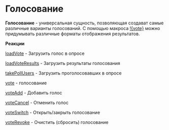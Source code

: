 # Голосование

**Голосование** - универсальная сущность, позволяющая создават самые различные варианты голосований. С помощью макроса [!{vote}](/docs/ext/macros/vote) можно придумывать различные форматы отображения результатов.

**Реакции**


[loadVote](/docs/admin/vote/loadvote) - Загрузить голос в опросе
 
[loadVoteResults](/docs/admin/vote/loadvoteresults) - Загрузить результаты голосования
 
[takePollUsers](/docs/admin/vote/takepollusers) - Загрузить проголосовавших в опросе
 
[vote](/docs/admin/vote/vote) - голосование
 
[voteAdd](/docs/admin/vote/voteadd) - Добавить голос
 
[voteCancel](/docs/admin/vote/votecancel) - Отменить голос
 
[voteSwitch](/docs/admin/switch/voteopen) - Открыть/закрыть голосование
 
[voteRevoke](/docs/admin/vote/voterevoke) - Очистить (сбросить) голосование
